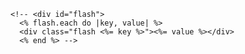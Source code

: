     <!-- <div id="flash">
      <% flash.each do |key, value| %>
      <div class="flash <%= key %>"><%= value %></div>
      <% end %> -->